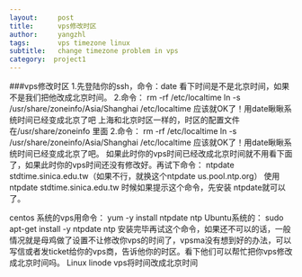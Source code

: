 ```yaml
---
layout:     post
title:      vps修改时区
author:     yangzhl
tags: 		vps timezone linux
subtitle:  	change timezone problem in vps
category:  project1
---
```


###vps修改时区
1.先登陆你的ssh，命令：date 看下时间是不是北京时间，如果不是我们把他改成北京时间。
2.命令：
rm -rf /etc/localtime
ln -s /usr/share/zoneinfo/Asia/Shanghai /etc/localtime
应该就OK了！用date瞅瞅系统时间已经变成北京了吧
上海和北京时区一样的，时区的配置文件在/usr/share/zoneinfo 里面
2.命令：
rm -rf /etc/localtime
ln -s /usr/share/zoneinfo/Asia/Shanghai /etc/localtime
应该就OK了！用date瞅瞅系统时间已经变成北京了吧。
如果此时你的vps时间已经改成北京时间就不用看下面了，如果此时你的vps时间还没有修改好。再试下命令：
ntpdate stdtime.sinica.edu.tw（如果不行，就换这个ntpdate us.pool.ntp.org）
使用ntpdate stdtime.sinica.edu.tw 时候如果提示这个命令，先安装 ntpdate就可以了。
 
centos 系统的vps用命令：
yum -y install ntpdate ntp
Ubuntu系统的：
sudo apt-get install -y ntpdate ntp
安装完毕再试这个命令，如果还不可以的话，一般情况就是母鸡做了设置不让修改你vps的时间了，vpsma没有想到好的办法，可以写信或者发ticket给你的vps商，告诉他你的时区。看下他们可以帮忙把你vps修改成北京时间吗。
Linux linode vps将时间改成北京时间
